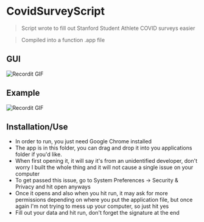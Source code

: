 # CovidSurveyScript

> Script wrote to fill out Stanford Student Athlete COVID surveys easier

> Compiled into a function .app file


## GUI

![Recordit GIF](http://g.recordit.co/LGixr2ueet.gif)

## Example
![Recordit GIF](http://g.recordit.co/FToeMSRL7I.gif)

## Installation/Use
- In order to run, you just need Google Chrome installed
- The app is in this folder, you can drag and drop it into you applications folder if you'd like.
- When first opening it, it will say it's from an unidentified developer, don't worry I built the whole thing and it will not cause a single issue on your computer
- To get passed this issue, go to System Preferences -> Security & Privacy and hit open anyways
- Once it opens and also when you hit run, it may ask for more permissions depending on where you put the application file, but once again I'm not trying to mess up your computer, so just hit yes
- Fill out your data and hit run, don't forget the signature at the end
